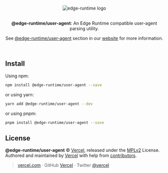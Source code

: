 <div align="center">
  <br>
  <img src="https://edge-runtime.vercel.app/og-image.png" alt="edge-runtime logo">
  <br>
  <br>
  <p align="center"><strong>@edge-runtime/user-agent</strong>: An Edge Runtime compatible user-agent parsing utility.</p>
  <p align="center">See <a href="https://edge-runtime.vercel.app/packages/user-agent" target='_blank' rel='noopener noreferrer'>@edge-runtime/user-agent</a> section in our <a href="https://edge-runtime.vercel.app/" target='_blank' rel='noopener noreferrer'>website</a> for more information.</p>
  <br>
</div>

## Install

Using npm:

```sh
npm install @edge-runtime/user-agent --save
```

or using yarn:

```sh
yarn add @edge-runtime/user-agent --dev
```

or using pnpm:

```sh
pnpm install @edge-runtime/user-agent --save
```

## License

**@edge-runtime/user-agent** © [Vercel](https://vercel.com), released under the [MPLv2](https://github.com/vercel/edge-runtime/blob/main/LICENSE.md) License.<br>
Authored and maintained by [Vercel](https://vercel.com) with help from [contributors](https://github.com/vercel/edge-runtime/contributors).

> [vercel.com](https://vercel.com) · GitHub [Vercel](https://github.com/vercel) · Twitter [@vercel](https://twitter.com/vercel)
